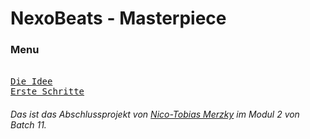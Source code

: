 # NexoBeats - Masterpiece
### Menu

[<br> <kbd> Die Idee </kbd> <br>][Link] [<kbd> Erste Schritte </kbd>][Link2]

###### _Das ist das Abschlussprojekt von <u>Nico-Tobias Merzky</u> im Modul 2 von Batch 11._

[Link]: dieIdee.md 'Hier siehst du wie ich auf meine Idee gekommen bin'
[Link2]: ersteSchritte.md 'Hier sind die ersten Schritte Dokumentiert wie ich mein Projekt angefangen habe.'